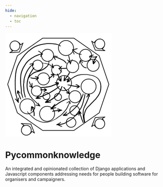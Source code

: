 ```yaml
---
hide:
  - navigation
  - toc
---
```


![Logo](./logo.png)

# Pycommonknowledge

An integrated and opinionated collection of Django applications and Javascript components addressing needs for people building software for organisers and campaigners.
